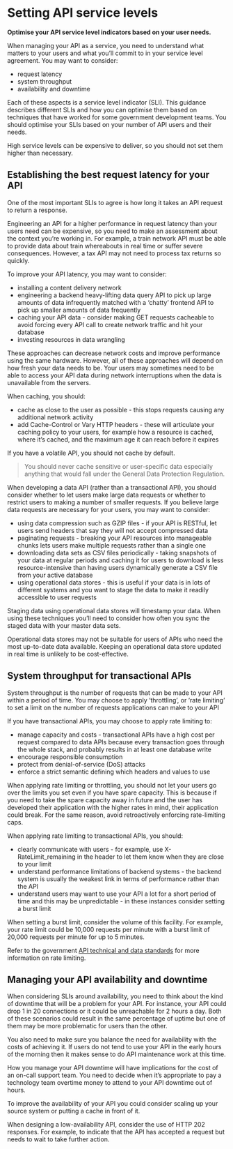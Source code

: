 # Setting API service levels

**Optimise your API service level indicators based on your user needs.**

When managing your API as a service, you need to understand what matters to your users and what you’ll commit to in your service level agreement. You may want to consider:

- request latency
- system throughput
- availability and downtime

Each of these aspects is a service level indicator (SLI). This guidance describes different SLIs and how you can optimise them based on techniques that have worked for some government development teams. You should optimise your SLIs based on your number of API users and their needs.

High service levels can be expensive to deliver, so you should not set them higher than necessary.

## Establishing the best request latency for your API
One of the most important SLIs to agree is how long it takes an API request to return a response.

Engineering an API for a higher performance in request latency than your users need can be expensive, so you need to make an assessment about the context you’re working in. For example, a train network API must be able to provide data about train whereabouts in real time or suffer severe consequences. However, a tax API may not need to process tax returns so quickly.

To improve your API latency, you may want to consider:

- installing a content delivery network
- engineering a backend heavy-lifting data query API to pick up large amounts of data infrequently matched with a ‘chatty’ frontend API to pick up smaller amounts of data frequently
- caching your API data - consider making GET requests cacheable to avoid forcing every API call to create network traffic and hit your database
- investing resources in data wrangling

These approaches can decrease network costs and improve performance using the same hardware. However, all of these approaches will depend on how fresh your data needs to be. Your users may sometimes need to be able to access your API data during network interruptions when the data is unavailable from the servers.

When caching, you should:

- cache as close to the user as possible - this stops requests causing any additional network activity
- add Cache-Control or Vary HTTP headers - these will articulate your caching policy to your users, for example how a resource is cached, where it’s cached, and the maximum age it can reach before it expires

If you have a volatile API, you should not cache by default.

> You should never cache sensitive or user-specific data especially anything that would fall under the General Data Protection Regulation.

When developing a data API (rather than a transactional API), you should consider whether to let users make large data requests or whether to restrict users to making a number of smaller requests. If you believe large data requests are necessary for your users, you may want to consider:

- using data compression such as GZIP files - if your API is RESTful, let users send headers that say they will not accept compressed data
- paginating requests - breaking your API resources into manageable chunks lets users make multiple requests rather than a single one
- downloading data sets as CSV files periodically - taking snapshots of your data at regular periods and caching it for users to download is less resource-intensive than having users dynamically generate a CSV file from your active database
- using operational data stores - this is useful if your data is in lots of different systems and you want to stage the data to make it readily accessible to user requests

Staging data using operational data stores will timestamp your data. When using these techniques you’ll need to consider how often you sync the staged data with your master data sets.

Operational data stores may not be suitable for users of APIs who need the most up-to-date data available. Keeping an operational data store updated in real time is unlikely to be cost-effective.

## System throughput for transactional APIs
System throughput is the number of requests that can be made to your API within a period of time. You may choose to apply ‘throttling’, or ‘rate limiting’ to set a limit on the number of requests applications can make to your API

If you have transactional APIs, you may choose to apply rate limiting to:

- manage capacity and costs - transactional APIs have a high cost per request compared to data APIs because every transaction goes through the whole stack, and probably results in at least one database write
- encourage responsible consumption
- protect from denial-of-service (DoS) attacks
- enforce a strict semantic defining which headers and values to use

When applying rate limiting or throttling, you should not let your users go over the limits you set even if you have spare capacity. This is because if you need to take the spare capacity away in future and the user has developed their application with the higher rates in mind, their application could break. For the same reason, avoid retroactively enforcing rate-limiting caps.

When applying rate limiting to transactional APIs, you should:

- clearly communicate with users - for example, use X-RateLimit_remaining in the header to let them know when they are close to your limit
- understand performance limitations of backend systems - the backend system is usually the weakest link in terms of performance rather than the API
- understand users may want to use your API a lot for a short period of time and this may be unpredictable - in these instances consider setting a burst limit

When setting a burst limit, consider the volume of this facility. For example, your rate limit could be 10,000 requests per minute with a burst limit of 20,000 requests per minute for up to 5 minutes.

Refer to the government [API technical and data standards](/technology/api-standards) for more information on rate limiting.

## Managing your API availability and downtime
When considering SLIs around availability, you need to think about the kind of downtime that will be a problem for your API. For instance, your API could drop 1 in 20 connections or it could be unreachable for 2 hours a day. Both of these scenarios could result in the same percentage of uptime but one of them may be more problematic for users than the other.

You also need to make sure you balance the need for availability with the costs of achieving it. If users do not tend to use your API in the early hours of the morning then it makes sense to do API maintenance work at this time.

How you manage your API downtime will have implications for the cost of an on-call support team. You need to decide when it’s appropriate to pay a technology team overtime money to attend to your API downtime out of hours.

To improve the availability of your API you could consider scaling up your source system or putting a cache in front of it.

When designing a low-availability API, consider the use of HTTP 202 responses. For example, to indicate that the API has accepted a request but needs to wait to take further action.
